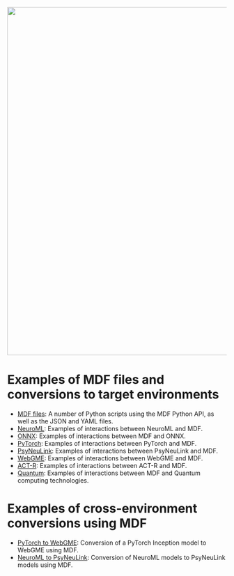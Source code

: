<p><img width="800" src="ModECI_MDF.png"/></p>

# Examples of MDF files and conversions to target environments

- [MDF files](MDF): A number of Python scripts using the MDF Python API, as well as the JSON and YAML files.
- [NeuroML](NeuroML): Examples of interactions between NeuroML and MDF.
- [ONNX](ONNX): Examples of interactions between MDF and ONNX.
- [PyTorch](PyTorch): Examples of interactions between PyTorch and MDF.
- [PsyNeuLink](PsyNeuLink): Examples of interactions between PsyNeuLink and MDF.
- [WebGME](WebGME): Examples of interactions between WebGME and MDF.
- [ACT-R](ACT-R): Examples of interactions between ACT-R and MDF.
- [Quantum](Quantum): Examples of interactions between MDF and Quantum computing technologies.

# Examples of cross-environment conversions using MDF

- [PyTorch to WebGME](WebGME/examples): Conversion of a PyTorch Inception model to WebGME using MDF.
- [NeuroML to PsyNeuLink](): Conversion of NeuroML models to PsyNeuLink models using MDF.
